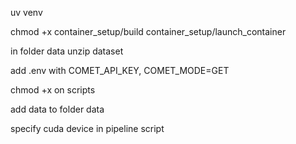 




uv venv

chmod +x container_setup/build container_setup/launch_container

in folder data unzip dataset



add .env with COMET_API_KEY, COMET_MODE=GET


chmod +x on scripts


add data to folder data

specify cuda device in pipeline script
